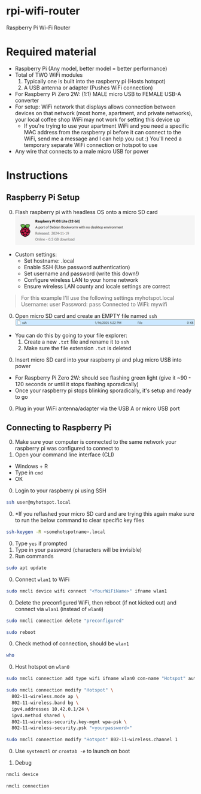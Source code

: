 # rpi-wifi-router
Raspberry Pi Wi-Fi Router

# Required material
- Raspberry Pi (Any model, better model = better performance)
- Total of TWO WiFi modules
  1. Typically one is built into the raspberry pi (Hosts hotspot)
  2. A USB antenna or adapter (Pushes WiFi connection)
- For Raspberry Pi Zero 2W: (1:1) MALE micro USB to FEMALE USB-A converter
- For setup: WiFi network that displays allows connection between devices on that network (most home, apartment, and private networks), your local coffee shop WiFi may not work for setting this device up
  - If you're trying to use your apartment WiFi and you need a specific MAC address from the raspberry pi before it can connect to the WiFi, send me a message and I can help you out :) You'll need a temporary separate WiFi connection or hotspot to use
- Any wire that connects to a male micro USB for power

# Instructions

## Raspberry Pi Setup

0. Flash raspberry pi with headless OS onto a micro SD card
![alt text](image.png)
  - Custom settings:
    - Set hostname: <somehotspotname>.local
    - Enable SSH (Use password authentication)
    - Set username and password (write this down!)
    - Configure wireless LAN to your home network
    - Ensure wireless LAN county and locale settings are correct
  > For this example I'll use the following settings
  > myhotspot.local
  > Username: user
  > Password: pass
  > Connected to WiFi: mywifi

0. Open micro SD card and create an EMPTY file named `ssh`
![alt text](image-1.png)
  - You can do this by going to your file explorer:
    1. Create a new `.txt` file and rename it to `ssh`
    2. Make sure the file extension `.txt` is deleted

0. Insert micro SD card into your raspberry pi and plug micro USB into power
  - For Raspberry Pi Zero 2W: should see flashing green light (give it ~90 - 120 seconds or until it stops flashing sporadically) 
  - Once your raspberry pi stops blinking sporadically, it's setup and ready to go

0. Plug in your WiFi antenna/adapter via the USB A or micro USB port

## Connecting to Raspberry Pi

0. Make sure your computer is connected to the same network your raspberry pi was configured to connect to
0. Open your command line interface (CLI) 
  - Windows + R
  - Type in `cmd`
  - OK
0. Login to your raspberry pi using SSH
```bash
ssh user@myhotspot.local
```
0. *If you reflashed your micro SD card and are trying this again make sure to run the below command to clear specific key files
```bash
ssh-keygen -R <somehotspotname>.local
```
0. Type `yes` if prompted 
0. Type in your password (characters will be invisible)
0. Run commands
```bash
sudo apt update
```
0. Connect `wlan1` to WiFi
```bash
sudo nmcli device wifi connect "<YourWiFiName>" ifname wlan1
```
0. Delete the preconfigured WiFi, then reboot (if not kicked out) and connect via `wlan1` (instead of `wlan0`)
```bash
sudo nmcli connection delete "preconfigured"
```
```bash
sudo reboot
```
0. Check method of connection, should be `wlan1`
```bash
who
```
0. Host hotspot on `wlan0`
```bash
sudo nmcli connection add type wifi ifname wlan0 con-name "Hotspot" autoconnect yes autoconnect-priority 100 ssid "<yourhotspotname>"
```
```bash
sudo nmcli connection modify "Hotspot" \
  802-11-wireless.mode ap \
  802-11-wireless.band bg \
  ipv4.addresses 10.42.0.1/24 \
  ipv4.method shared \
  802-11-wireless-security.key-mgmt wpa-psk \
  802-11-wireless-security.psk "<yourpassword>"
```
```bash
sudo nmcli connection modify "Hotspot" 802-11-wireless.channel 1
```
0. Use `systemctl` or `crontab -e` to launch on boot



0. Debug
```bash
nmcli device
```
```bash
nmcli connection
```

